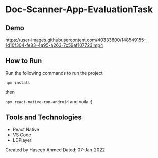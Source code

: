 # Doc-Scanner-App-EvaluationTask

## Demo
https://user-images.githubusercontent.com/40333600/148549155-1d10f304-fe83-4a95-a263-7c59af107723.mp4

## How to Run

Run the following commands to run the project

`npm install`

then

`npx react-native-run-android` and voila :)

## Tools and Technologies

- React Native
- VS Code
- LDPlayer

Created by Haseeb Ahmed
Dated: 07-Jan-2022
